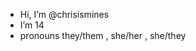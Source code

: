 -  Hi, I’m @chrisismines
-  I’m 14
-  pronouns they/them , she/her , she/they

<!---
chrisismines/chrisismines is a ✨ special ✨ repository because its `README.md` (this file) appears on your GitHub profile.
You can click the Preview link to take a look at your changes.
--->
